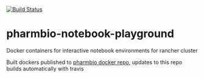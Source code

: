 [![Build Status](https://travis-ci.com/pharmbio/pharmbio-notebook.svg?branch=1.12.0-gpu-py3)](https://travis-ci.com/pharmbio/pharmbio-notebook)

# pharmbio-notebook-playground
Docker containers for interactive notebook environments for rancher cluster

Built dockers published to [pharmbio docker repo](https://cloud.docker.com/u/pharmbio/repository/docker/pharmbio/pharmbio-notebook), updates to this repo builds automatically with travis

